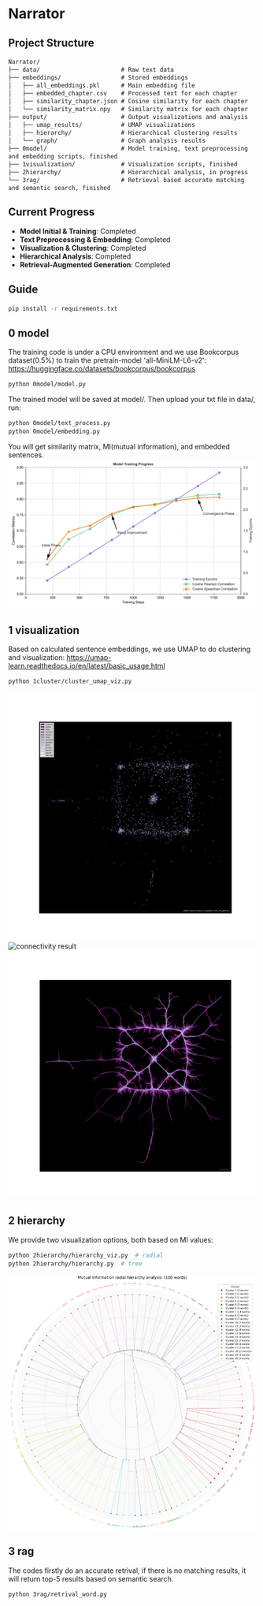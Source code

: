 # Narrator
## Project Structure
```
Narrator/
├── data/                       # Raw text data
├── embeddings/                 # Stored embeddings
│   ├── all_embeddings.pkl      # Main embedding file
│   ├── embedded_chapter.csv    # Processed text for each chapter
│   ├── similarity_chapter.json # Cosine similarity for each chapter
│   └── similarity_matrix.npy   # Similarity matrix for each chapter
├── output/                     # Output visualizations and analysis
│   ├── umap_results/           # UMAP visualizations
│   ├── hierarchy/              # Hierarchical clustering results
│   └── graph/                  # Graph analysis results
├── 0model/                     # Model training, text preprocessing and embedding scripts, finished
├── 1visualization/             # Visualization scripts, finished
├── 2hierarchy/                 # Hierarchical analysis, in progress
└── 3rag/                       # Retrieval based accurate matching and semantic search, finished
```

## Current Progress
- **Model Initial & Training**: Completed
- **Text Preprocessing & Embedding**: Completed
- **Visualization & Clustering**: Completed
- **Hierarchical Analysis**: Completed
- **Retrieval-Augmented Generation**: Completed

## Guide
```bash
pip install -r requirements.txt
``` 

## 0 model
The training code is under a CPU environment and we use Bookcorpus dataset(0.5%) to train the pretrain-model 'all-MiniLM-L6-v2': https://huggingface.co/datasets/bookcorpus/bookcorpus
```bash
python 0model/model.py
``` 
The trained model will be saved at model/.
Then upload your txt file in data/, run:
```bash
python 0model/text_process.py
python 0model/embedding.py
``` 
You will get similarity matrix, MI(mutual information), and embedded sentences.
![model training methods](display/training_progress.png)

## 1 visualization
Based on calculated sentence embeddings, we use UMAP to do clustering and visualization: https://umap-learn.readthedocs.io/en/latest/basic_usage.html 
```bash
python 1cluster/cluster_umap_viz.py
``` 
![clustered points result](display/points.png)
![connectivity result](display/connectivity.png)
![bundling result](display/bundling.png)

## 2 hierarchy
We provide two visualization options, both based on MI values:
```bash
python 2hierarchy/hierarchy_viz.py  # radial 
python 2hierarchy/hierarchy.py  # tree
``` 
![radial hierarchy analysis result](display/word_hierarchy_radial.png)

## 3 rag
The codes firstly do an accurate retrival, if there is no matching results, it will return top-5 results based on semantic search.
```bash
python 3rag/retrival_word.py
``` 

